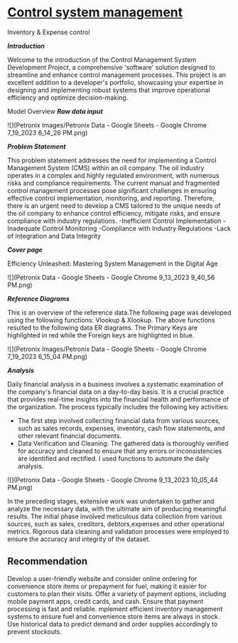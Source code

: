 # [Control system management]( https://edutmp.github.io/Management-_system1/)

Inventory &amp; Expense control

***Introduction***

Welcome to the introduction of the Control Management System Development Project, a comprehensive 'software' solution designed to streamline and enhance control management processes. This project is an excellent addition to a developer's portfolio, showcasing your expertise in designing and implementing robust systems that improve operational efficiency and optimize decision-making.

 Model Overview 
***Raw data input***

![](Petronix Images/Petronix Data - Google Sheets - Google Chrome 7_19_2023 6_14_26 PM.png)

***Problem Statement***

This problem statement addresses the need for implementing a Control Management System (CMS) within an oil company. The oil industry operates in a complex and highly regulated environment, with numerous risks and compliance requirements. The current manual and fragmented control management processes pose significant challenges in ensuring effective control implementation, monitoring, and reporting. Therefore, there is an urgent need to develop a CMS tailored to the unique needs of the oil company to enhance control efficiency, mitigate risks, and ensure compliance with industry regulations.
-Inefficient Control Implementation
-Inadequate Control Monitoring
-Compliance with Industry Regulations
-Lack of Integration and Data Integrity


***Cover page***

Efficiency Unleashed: Mastering System Management in the Digital Age

![](Petronix Data - Google Sheets - Google Chrome 9_13_2023 9_40_56 PM.png)

***Reference Diagrams***

This is an overview of the reference data.The following page was developed using the following functions: Vlookup & Xlookup. 
The above functions resulted to the following data ER diagrams. The Primary Keys are highlighted in red while the Foreign keys are highlighted in blue.

![](Petronix Images/Petronix Data - Google Sheets - Google Chrome 7_19_2023 6_15_04 PM.png)

***Analysis***

Daily financial analysis in a business involves a systematic examination of the company's financial data on a day-to-day basis. It is a crucial practice that provides real-time insights into the financial health and performance of the organization. The process typically includes the following key activities:
- The first step involved collecting financial data from various sources, such as sales records, expenses, inventory, cash flow statements, and other relevant financial documents.
- Data Verification and Cleaning: The gathered data is thoroughly verified for accuracy and cleaned to ensure that any errors or inconsistencies are identified and rectified.
I used functions to automate the daily analysis.

![](Petronix Data - Google Sheets - Google Chrome 9_13_2023 10_05_44 PM.png)

In the preceding stages, extensive work was undertaken to gather and analyze the necessary data, with the ultimate aim of producing meaningful results. The initial phase involved meticulous data collection from various sources, such as sales, creditors, debtors,expenses and other operational metrics. Rigorous data cleaning and validation processes were employed to ensure the accuracy and integrity of the dataset.

## Recommendation

Develop a user-friendly website and consider online ordering for convenience store items or prepayment for fuel, making it easier for customers to plan their visits.
Offer a variety of payment options, including mobile payment apps, credit cards, and cash. Ensure that payment processing is fast and reliable.
mplement efficient inventory management systems to ensure fuel and convenience store items are always in stock. Use historical data to predict demand and order supplies accordingly to prevent stockouts.
